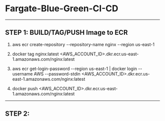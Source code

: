# Fargate-Blue-Green-CI-CD

---

## STEP 1: BUILD/TAG/PUSH Image to ECR

1. aws ecr create-repository --repository-name nginx --region us-east-1

<!---
assuming that you have nginx(or any other image of choice on the box)
-->

2. docker tag nginx:latest <AWS_ACCOUNT_ID>.dkr.ecr.us-east-1.amazonaws.com/nginx:latest

3. aws ecr get-login-password --region us-east-1 | docker login --username AWS --password-stdin <AWS_ACCOUNT_ID>.dkr.ecr.us-east-1.amazonaws.com/nginx:latest

4. docker push <AWS_ACCOUNT_ID>.dkr.ecr.us-east-1.amazonaws.com/nginx:latest

---

## STEP 2:
